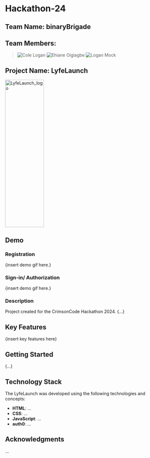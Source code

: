 # Hackathon-24

## Team Name: binaryBrigade
## Team Members:
> ![Cole Logan](https://github.com/clogan1227)
> ![Ehiane Oigiagbe](https://github.com/Ehiane)
> ![Logan Mock](https://github.com/Mars767)

## Project Name: LyfeLaunch 
<div>
  <img width= "300" height="480" alt="LyfeLaunch_logo" src="https://github.com/clogan1227/binaryBrigade_Hackathon_24/assets/79903725/7ae0c30f-7b8e-4902-b74b-25b38e723043" style="width: 50%"
</div>

## Demo
  ### Registration
  {insert demo gif here.}
  ### Sign-in/ Authorization
  {insert demo gif here.}


### Description
Project created for the CrimsonCode Hackathon 2024. {...}


## Key Features
{insert key features here}


## Getting Started
{...}

## Technology Stack

The LyfeLaunch was developed using the following technologies and concepts:

- **HTML**: ...
- **CSS**: ...
- **JavaScript**: ...
- **auth0**: ...




## Acknowledgments
...

